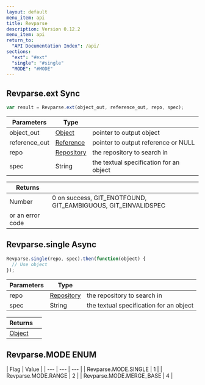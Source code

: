 ```yaml
---
layout: default
menu_item: api
title: Revparse
description: Version 0.12.2
menu_item: api
return_to:
  "API Documentation Index": /api/
sections:
  "ext": "#ext"
  "single": "#single"
  "MODE": "#MODE"
---
```


## <a name="ext"></a><span>Revparse.</span>ext <span class="tags"><span class="sync">Sync</span></span>

```js
var result = Revparse.ext(object_out, reference_out, repo, spec);
```

| Parameters | Type |   |
| --- | --- | --- |
| object_out | [Object](/api/object/) | pointer to output object |
| reference_out | [Reference](/api/reference/) | pointer to output reference or NULL |
| repo | [Repository](/api/repository/) | the repository to search in |
| spec | String | the textual specification for an object |

| Returns |  |
| --- | --- |
| Number |  0 on success, GIT_ENOTFOUND, GIT_EAMBIGUOUS, GIT_EINVALIDSPEC
 or an error code |

## <a name="single"></a><span>Revparse.</span>single <span class="tags"><span class="async">Async</span></span>

```js
Revparse.single(repo, spec).then(function(object) {
  // Use object
});
```

| Parameters | Type |   |
| --- | --- | --- |
| repo | [Repository](/api/repository/) | the repository to search in |
| spec | String | the textual specification for an object |

| Returns |  |
| --- | --- |
| [Object](/api/object/) |  |

## <a name="MODE"></a><span>Revparse.</span>MODE <span class="tags"><span class="enum">ENUM</span></span>

| Flag | Value |
| --- | --- | --- |
| <span>Revparse.MODE.</span>SINGLE | 1 |
| <span>Revparse.MODE.</span>RANGE | 2 |
| <span>Revparse.MODE.</span>MERGE_BASE | 4 |

